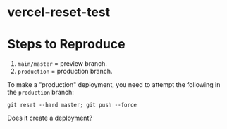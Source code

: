 # vercel-reset-test

# Steps to Reproduce

1. `main/master` = preview branch.
2. `production` = production branch.

To make a "production" deployment, you need to attempt the following in the `production` branch:

```
git reset --hard master; git push --force
```

Does it create a deployment?
